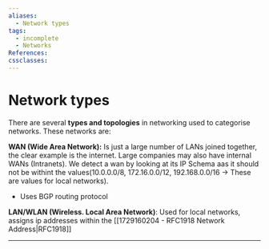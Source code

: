 ```yaml
---
aliases:
  - Network types
tags:
  - incomplete
  - Networks
References: 
cssclasses:
---
```

# Network types
There are several **types and topologies** in networking used to categorise networks. These networks are:

**WAN (Wide Area Network):** Is just a large number of LANs joined together, the clear example is the internet. Large companies may also have internal WANs (Intranets). We detect a wan by looking at its IP Schema aas it should not be withint the values(10.0.0.0/8, 172.16.0.0/12, 192.168.0.0/16 → These are values for local networks).
+ Uses BGP routing protocol 

**LAN/WLAN (Wireless. Local Area Network)**: Used for local networks, assigns ip addresses within the [[1729160204 - RFC1918 Network Address|RFC1918]]



***
